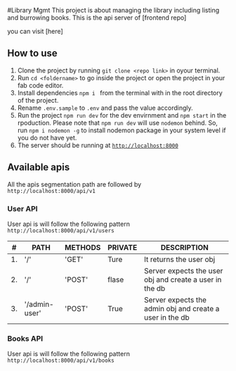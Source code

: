 #Library Mgmt
This project is about managing the library including listing and burrowing books. This is the api server of [frontend repo]

you can visit [here]

## How to use

1. Clone the project by running `git clone <repo link>` in oyour terminal.
2. Run `cd <foldername>` to go inside the project or open the project in your fab code editor.
3. Install dependencies `npm i ` from the terminal with in the root directory of the project.
4. Rename `.env.sample` to `.env` and pass the value accordingly.
5. Run the project `npm run dev` for the dev envirnment and `npm start` in the rpoduction. Please note that `npm run dev` will use `nodemon` behind. So, run `npm i nodemon -g` to install nodemon package in your system level if you do not have yet.
6. The server should be running at [`http://localhost:8000`](http://localhost:8000)

## Available apis

All the apis segmentation path are followed by `http://localhost:8000/api/v1`

### User API

User api is will follow the following pattern `http://localhost:8000/api/v1/users`

| #   | PATH          | METHODS | PRIVATE | DESCRIPTION                                              |
| --- | ------------- | ------- | ------- | -------------------------------------------------------- |
| 1.  | '/'           | 'GET'   | Ture    | It returns the user obj                                  |
| 2.  | '/'           | 'POST'  | flase   | Server expects the user obj and create a user in the db  |
| 3.  | '/admin-user' | 'POST'  | True    | Server expects the admin obj and create a user in the db |

### Books API

User api is will follow the following pattern `http://localhost:8000/api/v1/books`
